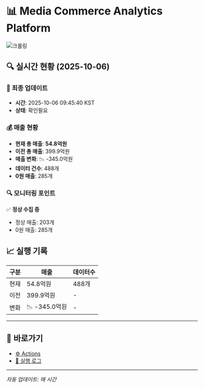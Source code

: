 # 📊 Media Commerce Analytics Platform

![크롤링](https://img.shields.io/badge/크롤링-확인필요-orange)

## 🔍 실시간 현황 (2025-10-06)

### 📍 최종 업데이트
- **시간**: 2025-10-06 09:45:40 KST
- **상태**: 확인필요

### 💰 매출 현황
- **현재 총 매출**: **54.8억원**
- **이전 총 매출**: 399.9억원
- **매출 변화**: 📉 -345.0억원
- **데이터 건수**: 488개
- **0원 매출**: 285개

### 🔍 모니터링 포인트

✅ **정상 수집 중**
- 정상 매출: 203개
- 0원 매출: 285개


## 📈 실행 기록

| 구분 | 매출 | 데이터수 |
|------|------|----------|
| 현재 | 54.8억원 | 488개 |
| 이전 | 399.9억원 | - |
| 변화 | 📉 -345.0억원 | - |

---

## 🔗 바로가기

- [⚙️ Actions](../../actions)
- [📝 실행 로그](../../actions/workflows/daily_scraping.yml)

---

*자동 업데이트: 매 시간*
